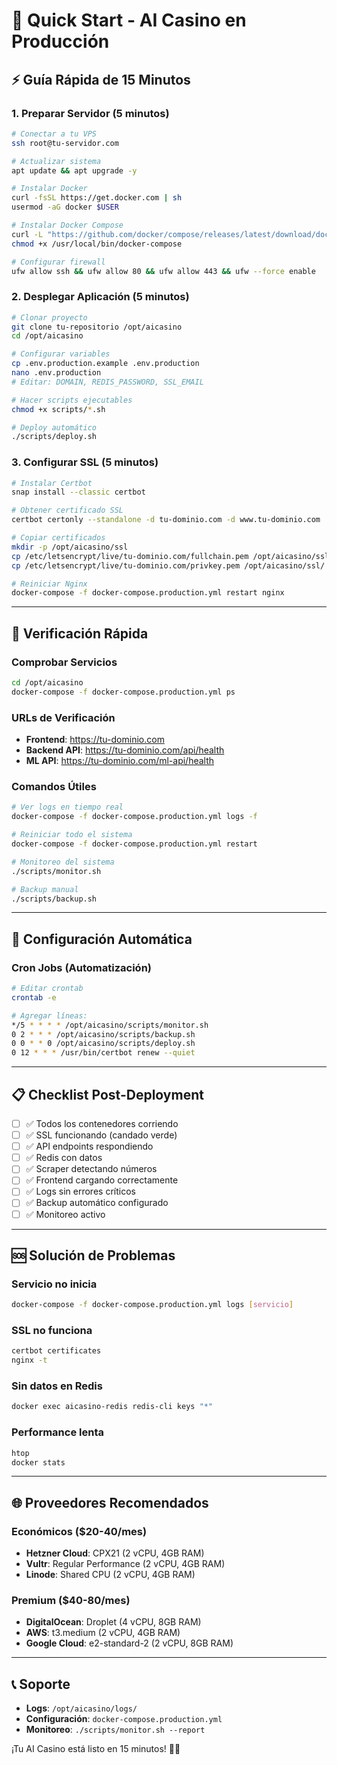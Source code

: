 # 🚀 Quick Start - AI Casino en Producción

## ⚡ Guía Rápida de 15 Minutos

### 1. Preparar Servidor (5 minutos)

```bash
# Conectar a tu VPS
ssh root@tu-servidor.com

# Actualizar sistema
apt update && apt upgrade -y

# Instalar Docker
curl -fsSL https://get.docker.com | sh
usermod -aG docker $USER

# Instalar Docker Compose
curl -L "https://github.com/docker/compose/releases/latest/download/docker-compose-$(uname -s)-$(uname -m)" -o /usr/local/bin/docker-compose
chmod +x /usr/local/bin/docker-compose

# Configurar firewall
ufw allow ssh && ufw allow 80 && ufw allow 443 && ufw --force enable
```

### 2. Desplegar Aplicación (5 minutos)

```bash
# Clonar proyecto
git clone tu-repositorio /opt/aicasino
cd /opt/aicasino

# Configurar variables
cp .env.production.example .env.production
nano .env.production
# Editar: DOMAIN, REDIS_PASSWORD, SSL_EMAIL

# Hacer scripts ejecutables
chmod +x scripts/*.sh

# Deploy automático
./scripts/deploy.sh
```

### 3. Configurar SSL (5 minutos)

```bash
# Instalar Certbot
snap install --classic certbot

# Obtener certificado SSL
certbot certonly --standalone -d tu-dominio.com -d www.tu-dominio.com

# Copiar certificados
mkdir -p /opt/aicasino/ssl
cp /etc/letsencrypt/live/tu-dominio.com/fullchain.pem /opt/aicasino/ssl/
cp /etc/letsencrypt/live/tu-dominio.com/privkey.pem /opt/aicasino/ssl/

# Reiniciar Nginx
docker-compose -f docker-compose.production.yml restart nginx
```

---

## 🎯 Verificación Rápida

### Comprobar Servicios
```bash
cd /opt/aicasino
docker-compose -f docker-compose.production.yml ps
```

### URLs de Verificación
- **Frontend**: https://tu-dominio.com
- **Backend API**: https://tu-dominio.com/api/health
- **ML API**: https://tu-dominio.com/ml-api/health

### Comandos Útiles
```bash
# Ver logs en tiempo real
docker-compose -f docker-compose.production.yml logs -f

# Reiniciar todo el sistema
docker-compose -f docker-compose.production.yml restart

# Monitoreo del sistema
./scripts/monitor.sh

# Backup manual
./scripts/backup.sh
```

---

## 🔧 Configuración Automática

### Cron Jobs (Automatización)
```bash
# Editar crontab
crontab -e

# Agregar líneas:
*/5 * * * * /opt/aicasino/scripts/monitor.sh
0 2 * * * /opt/aicasino/scripts/backup.sh
0 0 * * 0 /opt/aicasino/scripts/deploy.sh
0 12 * * * /usr/bin/certbot renew --quiet
```

---

## 📋 Checklist Post-Deployment

- [ ] ✅ Todos los contenedores corriendo
- [ ] ✅ SSL funcionando (candado verde)
- [ ] ✅ API endpoints respondiendo
- [ ] ✅ Redis con datos
- [ ] ✅ Scraper detectando números
- [ ] ✅ Frontend cargando correctamente
- [ ] ✅ Logs sin errores críticos
- [ ] ✅ Backup automático configurado
- [ ] ✅ Monitoreo activo

---

## 🆘 Solución de Problemas

### Servicio no inicia
```bash
docker-compose -f docker-compose.production.yml logs [servicio]
```

### SSL no funciona
```bash
certbot certificates
nginx -t
```

### Sin datos en Redis
```bash
docker exec aicasino-redis redis-cli keys "*"
```

### Performance lenta
```bash
htop
docker stats
```

---

## 🌐 Proveedores Recomendados

### Económicos ($20-40/mes)
- **Hetzner Cloud**: CPX21 (2 vCPU, 4GB RAM)
- **Vultr**: Regular Performance (2 vCPU, 4GB RAM)
- **Linode**: Shared CPU (2 vCPU, 4GB RAM)

### Premium ($40-80/mes)
- **DigitalOcean**: Droplet (4 vCPU, 8GB RAM)
- **AWS**: t3.medium (2 vCPU, 4GB RAM)
- **Google Cloud**: e2-standard-2 (2 vCPU, 8GB RAM)

---

## 📞 Soporte

- **Logs**: `/opt/aicasino/logs/`
- **Configuración**: `docker-compose.production.yml`
- **Monitoreo**: `./scripts/monitor.sh --report`

¡Tu AI Casino está listo en 15 minutos! 🎰✨